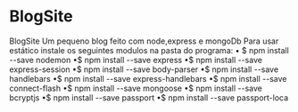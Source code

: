 # BlogSite
 BlogSite Um pequeno blog feito com node,express e mongoDb  Para usar estático instale os seguintes modulos na pasta do programa:  • $ npm install --save nodemon  •$ npm install --save express  •$ npm install --save express-session  •$ npm install --save body-parser  •$ npm install --save handlebars  •$ npm install --save express-handlebars  •$ npm install --save connect-flash  •$ npm install --save mongoose  •$ npm install --save bcryptjs  •$ npm install --save passport  •$ npm install --save passport-loca

